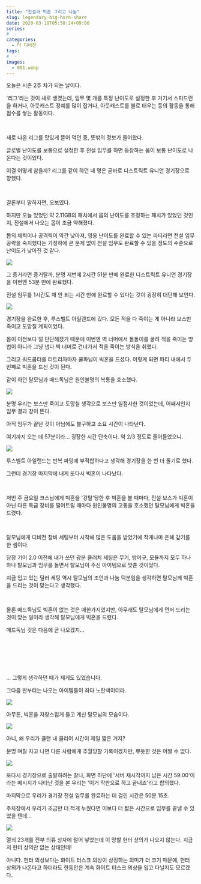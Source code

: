 ```yaml
---
title: "전설과 빅혼 그리고 나눔"
slug: legendary-big-horn-share
date: 2020-03-18T05:58:24+09:00
series:
#  - 
categories:
  - 더 디비전
tags:
#  - 
images:
  - 001.webp
---
```


오늘은 시즌 2주 차가 되는 날이다.

'리그'라는 것이 새로 생겼는데, 임무 몇 개를 특정 난이도로 설정한 후 거기서 스피드런을 하거나, 아웃캐스트 정예를 많이 잡거나, 아웃캐스트를 불로 태우는 등의 활동을 통해 점수를 쌓는 활동이다.

&nbsp;

새로 나온 리그를 맛있게 뜯어 먹던 중, 뜻밖의 정보가 들어왔다.

글로벌 난이도를 보통으로 설정한 후 전설 임무를 하면 등장하는 몹이 보통 난이도로 나온다는 것이었다.

이걸 어떻게 참을까? 리그를 같이 하던 네 명은 곧바로 디스트릭트 유니언 경기장으로 향했다.

&nbsp;

결론부터 말하자면, 오보였다.

하지만 오늘 있었던 약 2.11GB의 패치에서 몹의 난이도를 조정하는 패치가 있었던 것인지, 전설에서 나오는 몹이 조금 약해졌다.

몹의 체력이나 공격력이 약간 낮아져, 영웅 난이도를 완료할 수 있는 파티라면 전설 임무 공략을 숙지했다는 가정하에 큰 문제 없이 전설 임무도 완료할 수 있을 정도의 수준으로 난이도가 낮아진 것 같다.

![](001.webp)

그 증거라면 증거랄까, 분명 저번에 2시간 51분 만에 완료한 디스트릭트 유니언 경기장을 이번엔 53분 만에 완료했다.

전설 임무를 1시간도 채 안 되는 시간 만에 완료할 수 있다는 것이 굉장히 대단해 보인다.

![](002.webp)

경기장을 완료한 후, 루스벨트 아일랜드에 갔다. 모든 적을 다 죽이는 게 아니라 보스만 죽이고 도망칠 계획이었다.

몹이 이전보다 덜 단단해졌기 때문에 이번엔 벽 너머에서 돌돌이를 굴려 적을 죽이는 방법이 아니라 그냥 냅다 벽 너머로 건너가서 적을 죽이는 방식을 취했다.

그리고 쿼드콥터를 터트리자마자 쿨파님이 빅혼을 드셨다. 이렇게 되면 파티 내에서 두 번째로 빅혼을 드신 것이 된다.

같이 하던 탈모님과 매드독님은 원인불명의 복통을 호소했다.

![](003.webp)

분명 우리는 보스만 죽이고 도망칠 생각으로 보스만 일점사한 것이었는데, 어째서인지 임무 결과 창이 뜬다.

아직 임무가 끝난 것이 아님에도 불구하고 소요 시간이 나타난다.

여기까지 오는 데 57분이라... 굉장한 시간 단축이다. 약 2/3 정도로 줄어들었으니.

![](004.webp)

루스벨트 아일랜드는 반복 파밍에 부적합하다고 생각해 경기장을 한 번 더 돌기로 했다.

그런데 경기장 마지막에 내게 또다시 빅혼이 나타났다.

&nbsp;

저번 주 금요일 크스님에게 빅혼을 '강탈'당한 후 빅혼을 볼 때마다, 전설 보스가 빅혼이 아닌 다른 특급 장비를 떨어트릴 때마다 원인불명의 고통을 호소했던 탈모님에게 빅혼을 드렸다.

&nbsp;

탈모님에게 디비전 장비 세팅부터 시작해 많은 도움을 받았기에 작게나마 은혜 갚기를 한 셈이다.

당장 기어 2.0 이전에 내가 쓰던 광분 클러치 세팅은 무기, 방어구, 모듈까지 모두 하나하나 탈모님과 임무를 돌면서 탈모님이 주신 아이템으로 맞춘 것이었다.

지금 입고 있는 딜러 세팅 역시 탈모님의 조언과 나눔 덕분임을 생각하면 탈모님께 빅혼을 드리는 것이 맞는다고 생각했다.

&nbsp;

물론 매드독님도 빅혼이 없는 것은 매한가지였지만, 아무래도 탈모님에게 먼저 드리는 것이 맞는 일이라 생각해 탈모님에게 빅혼을 드렸다.

매드독님 것은 다음에 곧 나오겠지...

&nbsp;

&nbsp;

&nbsp;

... 그렇게 생각하던 때가 제게도 있었습니다.

그다음 판부터는 나오는 아이템들이 죄다 노란색이더라.

![](005.webp)

아무튼, 빅혼을 자랑스럽게 들고 계신 탈모님의 모습이다.

![](006.webp)

아니, 왜 우리가 클랜 내 클리어 시간이 제일 짧은 거지?

분명 며칠 자고 나면 다른 사람에게 추월당할 기록이겠지만, 뿌듯한 것은 어쩔 수 없다.

![](007.webp)

또다시 경기장으로 출발하려는 찰나, 화면 하단에 '서버 재시작까지 남은 시간 59:00'이라는 메시지가 나타난 것을 본 우리는 '이거 막판으로 하고 끝내죠'라고 합의했다.

마지막으로 우리가 경기장 전설 임무를 완료하는 데 걸린 시간은 50분 15초.

주차장에서 우리가 조금만 더 적게 누웠다면 이보다 더 짧은 시간으로 임무를 끝낼 수 있었을 텐데...

![](008.webp)

열쇠 23개를 전부 의류 상자에 털어 넣었는데 이 망할 헌터 상의가 나오지 않는다. 지금 저 헌터 상의만 없는 상태인데!

아니다. 헌터 의상보다는 화이트 터스크 의상이 상징하는 의미가 더 크기 때문에, 헌터 상의가 나온다고 하더라도 한동안은 계속 화이트 터스크 의상을 입고 다닐지도 모르겠다.
